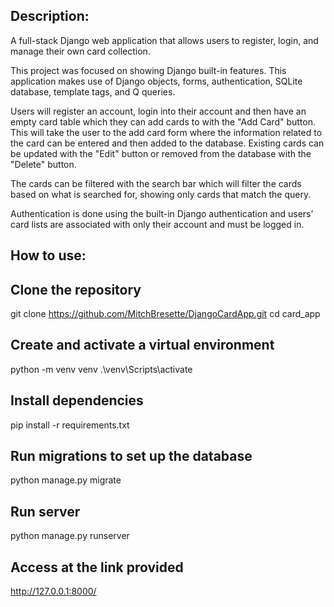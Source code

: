 Description:
------------
A full-stack Django web application that allows users to register, login, and manage their own card collection.

This project was focused on showing Django built-in features.
This application makes use of Django objects, forms, authentication, SQLite database, template tags, and Q queries.

Users will register an account, login into their account and then have an empty card table which they can add cards to with the "Add Card" button.
This will take the user to the add card form where the information related to the card can be entered and then added to the database.
Existing cards can be updated with the "Edit" button or removed from the database with the "Delete" button.

The cards can be filtered with the search bar which will filter the cards based on what is searched for, showing only cards that match the query.

Authentication is done using the built-in Django authentication and users’ card lists are associated with only their account and must be logged in.


How to use:
-----------

Clone the repository
--------------------
git clone https://github.com/MitchBresette/DjangoCardApp.git
cd card_app

Create and activate a virtual environment
-----------------------------------------
python -m venv venv
.\venv\Scripts\activate

Install dependencies
--------------------
pip install -r requirements.txt

Run migrations to set up the database
-------------------------------------
python manage.py migrate


Run server
----------
python manage.py runserver

Access at the link provided
---------------------------
 http://127.0.0.1:8000/

